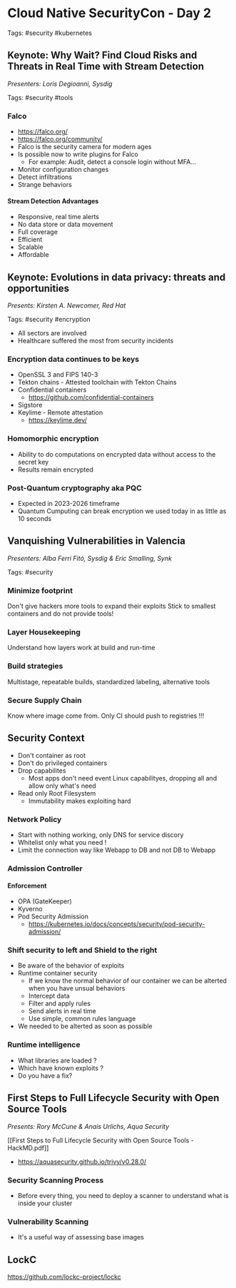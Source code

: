# Cloud Native SecurityCon - Day 2
Tags: #security #kubernetes

## Keynote: Why Wait? Find Cloud Risks and Threats in Real Time with Stream Detection
*Presenters: Loris Degioanni, Sysdig*

Tags: #security #tools 

### Falco
- https://falco.org/
- https://falco.org/community/
- Falco is the security camera for modern ages
- Is possible now to write plugins for Falco
	- For example: Audit, detect a console login without MFA...
- Monitor configuration changes
- Detect infiltrations
- Strange behaviors

#### Stream Detection Advantages
- Responsive, real time alerts
-  No data store or data movement
- Full coverage
- Efficient
- Scalable
- Affordable

## Keynote: Evolutions in data privacy: threats and opportunities 
*Presents: Kirsten A. Newcomer, Red Hat*

Tags: #security #encryption

- All sectors are involved
- Healthcare suffered the most from security incidents

### Encryption data continues to be keys
- OpenSSL 3 and FIPS 140-3
- Tekton chains - Attested toolchain with Tekton Chains
- Confidential containers 
	- https://github.com/confidential-containers
- Sigstore
- Keylime - Remote attestation
	- https://keylime.dev/

### Homomorphic encryption
- Ability to do computations on encrypted data without access to the secret key
- Results remain encrypted

### Post-Quantum cryptography aka PQC
- Expected in 2023-2026 timeframe
- Quantum Cumputing can break encryption we used today in as little as 10 seconds


## Vanquishing Vulnerabilities in Valencia
*Presenters: Alba Ferri Fitó, Sysdig & Eric Smalling, Synk*

Tags: #security 

### Minimize footprint
Don't give hackers more tools to expand their exploits
Stick to smallest containers and do not provide tools!

### Layer Housekeeping
Understand how layers work at build and run-time

### Build strategies
Multistage, repeatable builds, standardized labeling, alternative tools

### Secure Supply Chain
Know where image come from. Only CI should push to registries !!!

## Security Context
- Don't container as root
- Don't do privileged containers
- Drop capabilites
	-  Most apps don't need event Linux capabilityes, dropping all and allow only what's need
- Read only Root Filesystem
	- Immutability makes exploiting hard


### Network Policy
- Start with nothing working, only DNS for service discory
- Whitelist only what you need !
- Limit the connection way like Webapp to DB and not DB to Webapp

### Admission Controller
#### Enforcement
- OPA (GateKeeper)
- Kyverno
- Pod Security Admission
	-  https://kubernetes.io/docs/concepts/security/pod-security-admission/

### Shift security to left and Shield to the right
- Be aware of the behavior of exploits
- Runtime container security
	- If we know the normal behavior of our container we can be alterted when you have unsual behaviors
	- Intercept data
	- Filter and apply rules
	- Send alerts in real time
	- Use simple, common rules language
- We needed to be alterted as soon as possible

### Runtime intelligence
- What libraries are loaded ?
- Which have known exploits ?
- Do you have a fix?

## First Steps to Full Lifecycle Security with Open Source Tools
*Presents: Rory McCune & Anais Urlichs, Aqua Security*

[[First Steps to Full Lifecycle Security with Open Source Tools - HackMD.pdf]]

- https://aquasecurity.github.io/trivy/v0.28.0/

### Security Scanning Process
- Before every thing, you need to deploy a scanner to understand what is inside your cluster

### Vulnerability Scanning
- It's a useful way of assessing base images

## LockC
https://github.com/lockc-project/lockc

